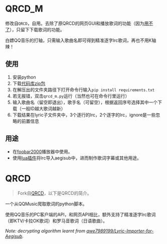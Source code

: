 # QRCD_M

修改自`QRCD`，自用。去除了原QRCD的网页GUI和播放歌词的功能（因为[用不了](https://github.com/xmcp/QRCD/issues/2)），只留下下载歌词的功能。

白嫖QQ音乐的打轴，只需输入歌曲名即可得到精准逐字lrc歌词，再也不用K轴辣！

## 使用

1. 安装python
2. 下载[代码库zip包](https://github.com/MC-dusk/QRCD/archive/refs/heads/master.zip)
3. 在解压出的文件夹路径下打开命令行输入`pip install requirements.txt`
4. 若无报错，双击`qrcd_m.py`运行（当然也可在命令行里运行）
5. 输入歌曲名（留空即退出），歌手名（可留空），根据返回序号选择其中一个下载（一般ID越大歌词越新）
6. 下载结果在lyric子文件夹中，3个逐行的lrc，2个逐字的lrc，ignore是一些忽略的前置信息

## 用途

- 在[foobar2000](https://www.foobar2000.org/)播放器中使用。
- 使用[lua插件](https://github.com/qwe7989199/Lyric-Importer-for-Aegisub)将lrc导入aegisub中，进而制作歌词字幕或其他用途。

# QRCD

> Fork自[QRCD](https://github.com/xmcp/QRCD)，以下是QRCD的简介。

一个从QQMusic爬取歌词的python脚本。

使用QQ音乐的PC客户端的API，和网页API相比，额外支持了精准逐字lrc歌词（即KTV/卡拉OK歌词）和罗马音歌词（日语歌曲）。

*Note: decrypting algorithm learnt from [qwe7989199/Lyric-Importer-for-Aegisub](https://github.com/qwe7989199/Lyric-Importer-for-Aegisub).*

